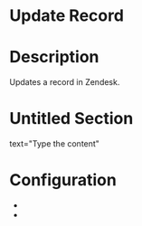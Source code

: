 ﻿# Update Record

# Description

Updates a record in Zendesk.

# Untitled Section

text="Type the content"

# Configuration

* 
*

